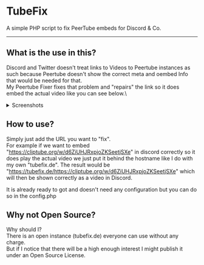 # TubeFix
 A simple PHP script to fix PeerTube embeds for Discord & Co.
 
 ----------------------------
## What is the use in this?
 Discord and Twitter doesn't treat links to Videos to Peertube instances as such because Peertube doesn't show the correct meta and oembed Info that would be needed for that.\
 My Peertube Fixer fixes that problem and "repairs" the link so it does embed the actual video like you can see below.\

<details>
<summary>Screenshots</summary>
<details>
<summary>Without Fix</summary>

![Without Tubefix](/images/screenshot1.png)
        
</details>
<details>
<summary>With Fix</summary>

![With Tubefix](/images/fixed.png)

</details>
</details>

## How to use?
 Simply just add the URL you want to "fix".\
 For example if we want to embed "https://cliptube.org/w/d6ZiUHJRxpjoZKSeetjSXe" in discord correctly so it does play the actual video we just put it behind the hostname like I do with my own "tubefix.de". The result would be "https://tubefix.de/https://cliptube.org/w/d6ZiUHJRxpjoZKSeetjSXe" which will then be shown correctly as a video in Discord.

 It is already ready to got and doesn't need any configuration but you can do so in the config.php

## Why not Open Source?
 Why should I?\
 There is an open instance (tubefix.de) everyone can use without any charge.\
 But if I notice that there will be a high enough interest I might publish it under an Open Source License.